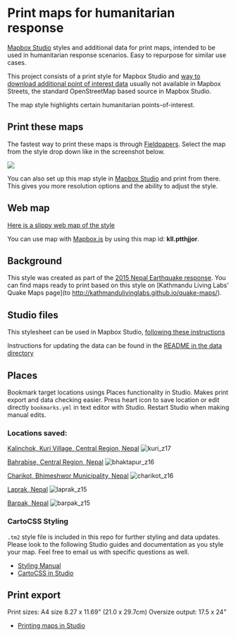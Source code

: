 # Print maps for humanitarian response

[Mapbox Studio](https://www.mapbox.com/mapbox-studio) styles and additional data for print maps, intended to be used in humanitarian response scenarios. Easy to repurpose for similar use cases.

This project consists of a print style for Mapbox Studio and [way to download additional point of interest data](https://github.com/osmlab/mapbox-studio-humanitarian-print.tm2/tree/master/data) usually not available in Mapbox Streets, the standard OpenStreetMap based source in Mapbox Studio.

The map style highlights certain humanitarian points-of-interest.

## Print these maps

The fastest way to print these maps is through [Fieldpapers](http://fieldpapers.org/). Select the map from the style drop down like in the screenshot below.

![](http://dl.dropboxusercontent.com/s/315rp9ith6mdp3w/Screen%20Shot%202015-04-29%20at%203.00.51%20PM.png)

You can also set up this map style in [Mapbox Studio](https://www.mapbox.com/mapbox-studio/#darwin) and print from there. This gives you more resolution options and the ability to adjust the style.

## Web map

[Here is a slippy web map of the style](https://api.tiles.mapbox.com/v4/kll.ptthjjor/page.html?access_token=pk.eyJ1Ijoia2xsIiwiYSI6IktVRUtfQnMifQ.GJAHJPvusgK_f0NsSXS8QA#8/28.580/84.034) 

You can use map with [Mapbox.js](https://www.mapbox.com/mapbox.js/) by using this map id: **kll.ptthjjor**.

## Background

This style was created as part of the [2015 Nepal Earthquake response](http://wiki.openstreetmap.org/wiki/2015_Nepal_earthquake). You can find maps ready to print based on this style on [Kathmandu Living Labs' Quake Maps page](to http://kathmandulivinglabs.github.io/quake-maps/).

## Studio files

This stylesheet can be used in Mapbox Studio, [following these instructions](https://www.mapbox.com/help/github-style/)

Instructions for updating the data can be found in the [README in the data directory](https://github.com/osmlab/mapbox-studio-humanitarian-print.tm2/tree/master/data)

## Places 

Bookmark target locations usings Places functionality in Studio. Makes print export and data checking easier. Press heart icon to save location or edit directly `bookmarks.yml` in text editor with Studio. Restart Studio when making manual edits.

### Locations saved:

[Kalinchok, Kuri Village, Central Region, Nepal](https://api.tiles.mapbox.com/v4/kll.ptthjjor/page.html?access_token=pk.eyJ1Ijoia2xsIiwiYSI6IktVRUtfQnMifQ.GJAHJPvusgK_f0NsSXS8QA#17/27.74714/86.03230)
![kuri_z17](https://cloud.githubusercontent.com/assets/4587826/7359571/b010b5d0-ed0d-11e4-8471-80364a0a042e.png)

[Bahrabise, Central Region, Nepal](https://api.tiles.mapbox.com/v4/kll.ptthjjor/page.html?access_token=pk.eyJ1Ijoia2xsIiwiYSI6IktVRUtfQnMifQ.GJAHJPvusgK_f0NsSXS8QA#14/27.7970573/85.9195447)
![bhaktapur_z16](https://cloud.githubusercontent.com/assets/4587826/7359618/58ae6142-ed0e-11e4-80ee-5d4390086f04.png)

[Charikot, Bhimeshwor Municipality, Nepal](https://api.tiles.mapbox.com/v4/kll.ptthjjor/page.html?access_token=pk.eyJ1Ijoia2xsIiwiYSI6IktVRUtfQnMifQ.GJAHJPvusgK_f0NsSXS8QA#16/27.6667/86.0529)
![charikot_z16](https://cloud.githubusercontent.com/assets/4587826/7359627/82e96402-ed0e-11e4-995c-df9f98b2ce55.png)

[Laprak, Nepal](https://api.tiles.mapbox.com/v4/kll.ptthjjor/page.html?access_token=pk.eyJ1Ijoia2xsIiwiYSI6IktVRUtfQnMifQ.GJAHJPvusgK_f0NsSXS8QA#15/28.2119/84.8069)
![laprak_z15](https://cloud.githubusercontent.com/assets/4587826/7359646/ac16df4e-ed0e-11e4-8b7e-02dc6219e8b8.png)

[Barpak, Nepal](https://api.tiles.mapbox.com/v4/kll.ptthjjor/page.html?access_token=pk.eyJ1Ijoia2xsIiwiYSI6IktVRUtfQnMifQ.GJAHJPvusgK_f0NsSXS8QA#16/28.2016/84.7448)
![barpak_z15](https://cloud.githubusercontent.com/assets/4587826/7359664/f225b76c-ed0e-11e4-9711-9932747b51f3.png)

### CartoCSS Styling

`.tm2` style file is included in this repo for further styling and data updates. Please look to the following Studio guides and documentation as you style your map. Feel free to email us with specific questions as well.

 - [Styling Manual](https://www.mapbox.com/guides/style-manual/)
 - [CartoCSS in Studio](https://www.mapbox.com/guides/cartocss-in-studio/)

## Print export

Print sizes: A4 size 8.27 x 11.69" (21.0 x 29.7cm) 
Oversize output: 17.5 x 24"

 - [Printing maps in Studio](https://www.mapbox.com/guides/print/)


